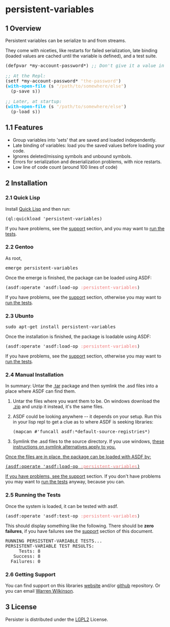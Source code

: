 persistent-variables
====================

1 Overview 
-----------

Persistent variables can be serialize to and from streams.  

They come with niceties, like restarts for failed serialization, late binding (loaded values are cached until the variable
is defined), and a test suite.

<pre class="src src-lisp">(defpvar *my-account-password*) <span style="color: #5f9ea0; font-style: italic;">;; </span><span style="color: #5f9ea0; font-style: italic;">Don't give it a value in the source file!</span>

<span style="color: #5f9ea0; font-style: italic;">;; </span><span style="color: #5f9ea0; font-style: italic;">At the Repl: </span>
(setf *my-account-password* <span style="color: #deb887;">"the-password"</span>)
(<span style="color: #00bfff; font-weight: bold;">with-open-file</span> (s <span style="color: #deb887;">"/path/to/somewhere/else"</span>)
  (p-save s))

<span style="color: #5f9ea0; font-style: italic;">;; </span><span style="color: #5f9ea0; font-style: italic;">Later, at startup:</span>
(<span style="color: #00bfff; font-weight: bold;">with-open-file</span> (s <span style="color: #deb887;">"/path/to/somewhere/else"</span>)
  (p-load s))
</pre>

</div>


1.1 Features 
-------------

   * Group variables into 'sets' that are saved and loaded independently.
   * Late binding of variables: load you the saved values before loading your code.
   * Ignores deleted/missing symbols and unbound symbols.  
   * Errors for serialization and deserialization problems, with nice restarts.
   * Low line of code count (around 100 lines of code)

2 Installation 
---------------

### 2.1 Quick Lisp 

Install <a href="http://www.quicklisp.org/beta/">Quick Lisp</a> and then run:

<pre class="src src-lisp">(ql:quickload 'persistent-variables)
</pre>

If you have problems, see the <a href="#support">support</a> section, and you may want to <a href="#runtests">run the tests</a>.

### 2.2 Gentoo 

As root, 

<pre class="src src-sh">emerge persistent-variables</pre>

Once the emerge is finished, the package can be loaded using ASDF:

<pre class="src src-lisp">(asdf:operate 'asdf:load-op <span style="color: #f08080;">:persistent-variables</span>)</pre>


If you have problems, see the <a href="#support">support</a> section, otherwise you may want to <a href="#runtests">run the tests</a>.

### 2.3 Ubunto 

<pre class="src src-sh">sudo apt-get install persistent-variables</pre>

Once the installation is finished, the package is loadable using ASDF:

<pre class="src src-lisp">(asdf:operate 'asdf:load-op <span style="color: #f08080;">:persistent-variables</span>)
</pre>

If you have problems, see the <a href="#support">support</a> section, otherwise you may want to <a href="#runtests">run the tests</a>.

### 2.4 Manual Installation 

In summary: Untar the <a href="https://github.com/WarrenWilkinson/persistent-variables/archive/master.tar.gz">.tar</a> package and then symlink the .asd files into a place where ASDF can find them. 


  1. Untar the files where you want them to be.  On windows download the <a href="https://github.com/WarrenWilkinson/persistent-variables/archive/master.zip">.zip</a> and unzip it instead, it's the same files.
  2. ASDF could be looking anywhere -- it depends on your setup.  Run this in your lisp repl to get a clue
     as to where ASDF is seeking libraries:

     <pre class="src src-lisp">(mapcan #'funcall asdf:*default-source-registries*)</pre>
  3. Symlink the .asd files to the source directory. If you use windows, <a href="http://bc.tech.coop/blog/041113.html">these     instructions on symlink alternatives apply to you.

Once the files are in place, the package can be loaded with ASDF by:

<pre class="src src-lisp">(asdf:operate 'asdf:load-op <span style="color: #f08080;">:persistent-variables</span>)</pre>

If you have problems, see the <a href="#support">support</a> section.  If you don't have problems you may want to <a href="#runtests">run the tests</a> anyway, because you can.

### 2.5 Running the Tests 

Once the system is loaded, it can be tested with asdf. 

<pre class="src src-lisp">(asdf:operate 'asdf:test-op <span style="color: #f08080;">:persistent-variables</span>)</pre>

This should display something like the following. There should
be <b>zero failures</b>, if you have failures see the <a href="#support">support</a> section
of this document.

<pre class="src src-sh">RUNNING PERSISTENT-VARIABLE TESTS...
PERSISTENT-VARIABLE TEST RESULTS: 
     Tests: 8
   Success: 8
  Failures: 0
</pre>


### 2.6 Getting Support 

You can find support on this libraries <a href="http://warrenwilkinson.ca/persistent-variables">website</a> and/or <a href="https://github.com/WarrenWilkinson/persistent-variables">github</a> repository. Or you can email <a href="mailto:warrenwilkinson@gmail.com">Warren Wilkinson</a>.

3 License 
---------

Persister is distributed under the <a href="http://opensource.org/licenses/lgpl-2.1.php">LGPL2</a> License. 
